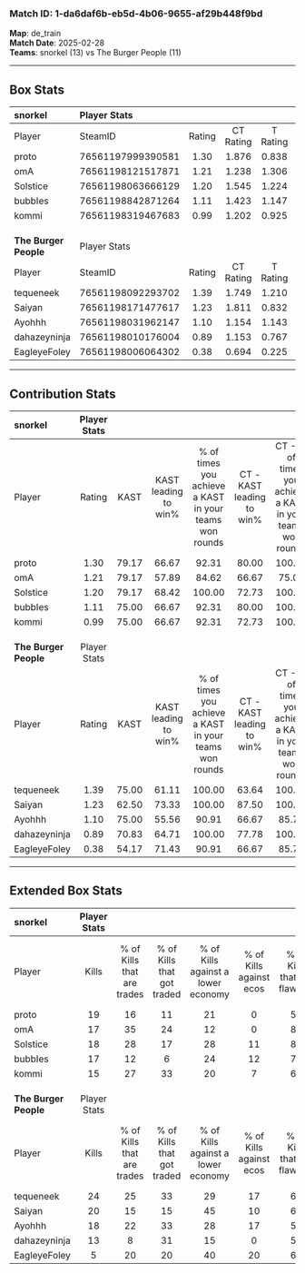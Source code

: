 ### Match ID: 1-da6daf6b-eb5d-4b06-9655-af29b448f9bd  
**Map**: de_train  
**Match Date**: 2025-02-28  
**Teams**: snorkel (13) vs The Burger People (11)  

---  

## Box Stats  

| **snorkel**           | Player Stats      |        |           |          |       |       |       |         |        |      |     |
| :- | :- | :-: | :-: | :-: | :-: | :-: | :-: | :-: | :-: | :-: | :-: |
| Player                | SteamID           | Rating | CT Rating | T Rating | KAST  |  ADR  | Kills | Assists | Deaths | K/D  | HS% |
| proto                 | 76561197999390581 |  1.30  |   1.876   |  0.838   | 79.17 | 85.8  |  19   |    8    |   15   | 1.27 | 63  |
| omA                   | 76561198121517871 |  1.21  |   1.238   |  1.306   | 79.17 | 71.0  |  17   |    9    |   14   | 1.21 | 70  |
| Solstice              | 76561198063666129 |  1.20  |   1.545   |  1.224   | 79.17 | 78.3  |  18   |    9    |   17   | 1.06 | 50  |
| bubbIes               | 76561198842871264 |  1.11  |   1.423   |  1.147   | 75.00 | 79.5  |  17   |    3    |   17   | 1.00 | 23  |
| kommi                 | 76561198319467683 |  0.99  |   1.202   |  0.925   | 75.00 | 69.2  |  15   |    5    |   18   | 0.83 | 73  |
|                       |                   |        |           |          |       |       |       |         |        |      |     |
|                       |                   |        |           |          |       |       |       |         |        |      |     |
|                       |                   |        |           |          |       |       |       |         |        |      |     |
| **The Burger People** | Player Stats      |        |           |          |       |       |       |         |        |      |     |
| Player                | SteamID           | Rating | CT Rating | T Rating | KAST  |  ADR  | Kills | Assists | Deaths | K/D  | HS% |
| tequeneek             | 76561198092293702 |  1.39  |   1.749   |  1.210   | 75.00 | 105.1 |  24   |    6    |   20   | 1.20 | 50  |
| Saiyan                | 76561198171477617 |  1.23  |   1.811   |  0.832   | 62.50 | 96.5  |  20   |    3    |   15   | 1.33 | 35  |
| Ayohhh                | 76561198031962147 |  1.10  |   1.154   |  1.143   | 75.00 | 76.1  |  18   |    6    |   19   | 0.95 | 27  |
| dahazeyninja          | 76561198010176004 |  0.89  |   1.153   |  0.767   | 70.83 | 63.7  |  13   |    5    |   17   | 0.76 | 46  |
| EagleyeFoley          | 76561198006064302 |  0.38  |   0.694   |  0.225   | 54.17 | 25.8  |   5   |    5    |   16   | 0.31 | 20  |
---  

## Contribution Stats  

| **snorkel**           | Player Stats |       |                      |                                                        |                           |                                                             |                          |                                                            |
| :- | :-: | :-: | :-: | :-: | :-: | :-: | :-: | :-: |
| Player                |    Rating    | KAST  | KAST leading to win% | % of times you achieve a KAST in your teams won rounds | CT - KAST leading to win% | CT - % of times you achieve a KAST in your teams won rounds | T - KAST leading to win% | T - % of times you achieve a KAST in your teams won rounds |
| proto                 |     1.30     | 79.17 |        66.67         |                         92.31                          |           80.00           |                           100.00                            |          50.00           |                           80.00                            |
| omA                   |     1.21     | 79.17 |        57.89         |                         84.62                          |           66.67           |                            75.00                            |          50.00           |                           100.00                           |
| Solstice              |     1.20     | 79.17 |        68.42         |                         100.00                         |           72.73           |                           100.00                            |          62.50           |                           100.00                           |
| bubbIes               |     1.11     | 75.00 |        66.67         |                         92.31                          |           80.00           |                           100.00                            |          50.00           |                           80.00                            |
| kommi                 |     0.99     | 75.00 |        66.67         |                         92.31                          |           72.73           |                           100.00                            |          57.14           |                           80.00                            |
|                       |              |       |                      |                                                        |                           |                                                             |                          |                                                            |
|                       |              |       |                      |                                                        |                           |                                                             |                          |                                                            |
|                       |              |       |                      |                                                        |                           |                                                             |                          |                                                            |
| **The Burger People** | Player Stats |       |                      |                                                        |                           |                                                             |                          |                                                            |
| Player                |    Rating    | KAST  | KAST leading to win% | % of times you achieve a KAST in your teams won rounds | CT - KAST leading to win% | CT - % of times you achieve a KAST in your teams won rounds | T - KAST leading to win% | T - % of times you achieve a KAST in your teams won rounds |
| tequeneek             |     1.39     | 75.00 |        61.11         |                         100.00                         |           63.64           |                           100.00                            |          57.14           |                           100.00                           |
| Saiyan                |     1.23     | 62.50 |        73.33         |                         100.00                         |           87.50           |                           100.00                            |          57.14           |                           100.00                           |
| Ayohhh                |     1.10     | 75.00 |        55.56         |                         90.91                          |           66.67           |                            85.71                            |          44.44           |                           100.00                           |
| dahazeyninja          |     0.89     | 70.83 |        64.71         |                         100.00                         |           77.78           |                           100.00                            |          50.00           |                           100.00                           |
| EagleyeFoley          |     0.38     | 54.17 |        71.43         |                         90.91                          |           66.67           |                            85.71                            |          80.00           |                           100.00                           |
---  

## Extended Box Stats  

| **snorkel**           | Player Stats |                            |                            |                                    |                         |                              |                                 |        |                             |                                     |                          |                               |                            |
| :- | :-: | :-: | :-: | :-: | :-: | :-: | :-: | :-: | :-: | :-: | :-: | :-: | :-: |
| Player                |    Kills     | % of Kills that are trades | % of Kills that got traded | % of Kills against a lower economy | % of Kills against ecos | % of Kills that are flawless | % of Kills that are close duels | Deaths | % of Deaths that get traded | % of Deaths against a lower economy | % of Deaths against ecos | % of Deaths that are flawless | % of Deaths that are close |
| proto                 |      19      |             16             |             11             |                 21                 |            0            |              53              |                5                |   15   |             27              |                  7                  |            0             |              47               |             7              |
| omA                   |      17      |             35             |             24             |                 12                 |            0            |              88              |                6                |   14   |             21              |                  7                  |            0             |              64               |             14             |
| Solstice              |      18      |             28             |             17             |                 28                 |           11            |              83              |                0                |   17   |             47              |                  6                  |            0             |              65               |             6              |
| bubbIes               |      17      |             12             |             6              |                 24                 |           12            |              76              |                6                |   17   |             24              |                 12                  |            0             |              65               |             12             |
| kommi                 |      15      |             27             |             33             |                 20                 |            7            |              67              |                7                |   18   |             17              |                  6                  |            0             |              56               |             0              |
|                       |              |                            |                            |                                    |                         |                              |                                 |        |                             |                                     |                          |                               |                            |
|                       |              |                            |                            |                                    |                         |                              |                                 |        |                             |                                     |                          |                               |                            |
|                       |              |                            |                            |                                    |                         |                              |                                 |        |                             |                                     |                          |                               |                            |
| **The Burger People** | Player Stats |                            |                            |                                    |                         |                              |                                 |        |                             |                                     |                          |                               |                            |
| Player                |    Kills     | % of Kills that are trades | % of Kills that got traded | % of Kills against a lower economy | % of Kills against ecos | % of Kills that are flawless | % of Kills that are close duels | Deaths | % of Deaths that get traded | % of Deaths against a lower economy | % of Deaths against ecos | % of Deaths that are flawless | % of Deaths that are close |
| tequeneek             |      24      |             25             |             33             |                 29                 |           17            |              63              |                4                |   20   |             20              |                 20                  |            5             |              80               |             0              |
| Saiyan                |      20      |             15             |             15             |                 45                 |           10            |              60              |                5                |   15   |             27              |                  7                  |            0             |              67               |             20             |
| Ayohhh                |      18      |             22             |             33             |                 28                 |           17            |              56              |               11                |   19   |             11              |                 11                  |            0             |              58               |             5              |
| dahazeyninja          |      13      |             8              |             31             |                 15                 |            0            |              54              |               15                |   17   |             18              |                 12                  |            0             |              71               |             0              |
| EagleyeFoley          |      5       |             20             |             20             |                 40                 |           20            |              60              |                0                |   16   |             13              |                  6                  |            0             |              81               |             0              |
